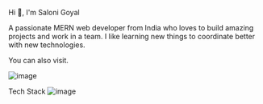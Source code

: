 Hi 👋, I'm Saloni Goyal



A passionate MERN web developer from India who loves to build amazing projects and work in a team.
I like learning new things to coordinate better with new technologies.

You can also visit.

![image](https://github.com/salonigoyal23/salonigoyal23/assets/135959900/bb434e47-8ae0-4383-891b-36369310c655)


Tech Stack
![image](https://github.com/salonigoyal23/salonigoyal23/assets/135959900/bf9a1fcb-c0cd-498f-acfe-db8e32635fd3)
